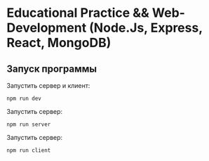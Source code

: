 # Educational Practice && Web-Development (Node.Js, Express, React, MongoDB)

## Запуск программы

Запустить сервер и клиент:
```
npm run dev
```

Запустить сервер:
```
npm run server
```

Запустить сервер:
```
npm run client
```
